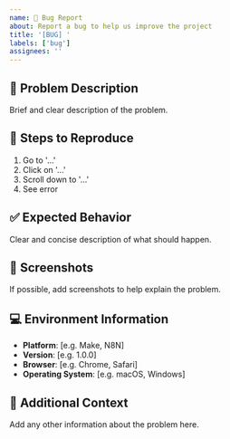 ```yaml
---
name: 🐛 Bug Report
about: Report a bug to help us improve the project
title: '[BUG] '
labels: ['bug']
assignees: ''
---
```


## 🐛 Problem Description
Brief and clear description of the problem.

## 🔄 Steps to Reproduce
1. Go to '...'
2. Click on '...'
3. Scroll down to '...'
4. See error

## ✅ Expected Behavior
Clear and concise description of what should happen.

## 📸 Screenshots
If possible, add screenshots to help explain the problem.

## 💻 Environment Information
- **Platform**: [e.g. Make, N8N]
- **Version**: [e.g. 1.0.0]
- **Browser**: [e.g. Chrome, Safari]
- **Operating System**: [e.g. macOS, Windows]

## 📝 Additional Context
Add any other information about the problem here. 